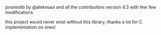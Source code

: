 ﻿pvsneslib by @alekmaul and all the contribuitors
version 4.3 with few few modifications

this project would never exist without this library, thanks a lot for C implementation on snes!